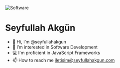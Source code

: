 
![Software](https://github.com/seyfullahakgun/seyfullahakgun/assets/81971228/93714b34-0105-47e3-aacb-345611621ddb)
<h1>Seyfullah Akgün</h1>

- 👋 Hi, I’m @seyfullahakgun
- 👀 I’m interested in Software Development
- 💻 I'm proficient in JavaScript Frameworks
- 📫 How to reach me iletisim@seyfullahakgun.com

<!---
seyfullahakgun/seyfullahakgun is a ✨ special ✨ repository because its `README.md` (this file) appears on your GitHub profile.
You can click the Preview link to take a look at your changes.
--->
